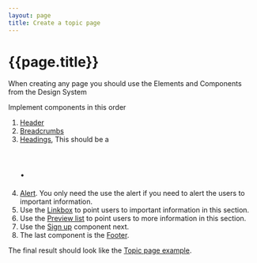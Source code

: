 ```yaml
---
layout: page
title: Create a topic page
---
```


# {{page.title}}

When creating any page you should use the Elements and Components from the Design System

Implement components in this order

1. [Header](/essex-county-council-digital-manual/Design-system/Elements-and-Components/header)
2. [Breadcrumbs](/essex-county-council-digital-manual/Design-system/Elements-and-Components/breadcrumbs)
3. [Headings](/essex-county-council-digital-manual/Design-system/Elements-and-Components/headings), This should be a <h1>.
4. [Alert](). You only need the use the alert if you need to alert the users to important information.
4. Use the [Linkbox](/essex-county-council-digital-manual/Design-system/Elements-and-Components/link-box) to point users to important information in this section.
5. Use the [Preview list](/essex-county-council-digital-manual/Design-system/Elements-and-Components/preview-list) to point users to more information in this section.
6. Use the [Sign up](/essex-county-council-digital-manual/Design-system/Elements-and-Components/signup) component next. 
7. The last component is the [Footer](/essex-county-council-digital-manual/Design-system/Elements-and-Components/footer).

The final result should look like the [Topic page example](/essex-county-council-digital-manual/Design-system/page-examples/topic-page-example).